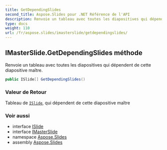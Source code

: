 ```yaml
---
title: GetDependingSlides
second_title: Aspose.Slides pour .NET Référence de l'API
description: Renvoie un tableau avec toutes les diapositives qui dépendent de cette diapositive maître.
type: docs
weight: 110
url: /fr/aspose.slides/imasterslide/getdependingslides/
---
```


## IMasterSlide.GetDependingSlides méthode

Renvoie un tableau avec toutes les diapositives qui dépendent de cette diapositive maître.

```csharp
public ISlide[] GetDependingSlides()
```

### Valeur de Retour

Tableau de [`ISlide`](../../islide), qui dépendent de cette diapositive maître

### Voir aussi

* interface [ISlide](../../islide)
* interface [IMasterSlide](../../imasterslide)
* namespace [Aspose.Slides](../../imasterslide)
* assembly [Aspose.Slides](../../../)

<!-- DO NOT EDIT: généré par xmldocmd pour Aspose.Slides.dll -->